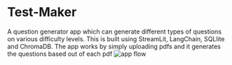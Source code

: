 # Test-Maker
A question generator app which can generate different types of questions on various difficulty levels. This is built using StreamLit, LangChain, SQLlite and ChromaDB. The app works by simply uploading pdfs and it generates the questions based out of each pdf
![app flow](https://github.com/20bec023IIITDWD/Test-Maker/assets/82705272/4c204e24-57ee-4983-8bbf-8ccdabc34c49)
